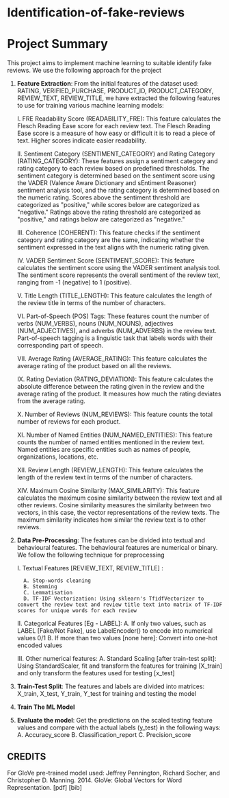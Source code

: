 # Identification-of-fake-reviews

# Project Summary
This project aims to implement machine learning to suitable identify fake reviews. We use the following approach for the project

1. __Feature Extraction__: From the initial features of the dataset used: RATING, VERIFIED_PURCHASE, PRODUCT_ID, PRODUCT_CATEGORY, REVIEW_TEXT, REVIEW_TITLE, we have extracted the following features to use for training various machine learning models:
   
     I.  FRE Readability Score (READABILITY_FRE): This feature calculates the Flesch Reading Ease score for each review text. The Flesch Reading Ease score is a measure of how easy or difficult it is to read a piece of text. Higher scores indicate easier readability.

      II.  Sentiment Category (SENTIMENT_CATEGORY) and Rating Category (RATING_CATEGORY): These features assign a sentiment category and rating category to each review based on predefined thresholds. The sentiment category is determined based on the sentiment score using the VADER (Valence Aware Dictionary and sEntiment Reasoner) sentiment analysis tool, and the rating category is determined based on the numeric rating. Scores above the sentiment threshold are categorized as "positive," while scores below are categorized as "negative." Ratings above the rating threshold are categorized as "positive," and ratings below are categorized as "negative."

      III. Coherence (COHERENT): This feature checks if the sentiment category and rating category are the same, indicating whether the sentiment expressed in the text aligns with the numeric rating given.

      IV. VADER Sentiment Score (SENTIMENT_SCORE): This feature calculates the sentiment score using the VADER sentiment analysis tool. The sentiment score represents the overall sentiment of the review text, ranging from -1 (negative) to 1 (positive).

      V. Title Length (TITLE_LENGTH): This feature calculates the length of the review title in terms of the number of characters.

      VI. Part-of-Speech (POS) Tags: These features count the number of verbs (NUM_VERBS), nouns (NUM_NOUNS), adjectives (NUM_ADJECTIVES), and adverbs (NUM_ADVERBS) in the review text. Part-of-speech tagging is a linguistic task that labels words with their corresponding part of speech.

      VII. Average Rating (AVERAGE_RATING): This feature calculates the average rating of the product based on all the reviews.

      IX. Rating Deviation (RATING_DEVIATION): This feature calculates the absolute difference between the rating given in the review and the average rating of the product. It measures how much the rating deviates from the average rating.

      X.  Number of Reviews (NUM_REVIEWS): This feature counts the total number of reviews for each product.

      XI. Number of Named Entities (NUM_NAMED_ENTITIES): This feature counts the number of named entities mentioned in the review text. Named entities are specific entities such as names of people, organizations, locations, etc.

      XII. Review Length (REVIEW_LENGTH): This feature calculates the length of the review text in terms of the number of characters.

      XIV. Maximum Cosine Similarity (MAX_SIMILARITY): This feature calculates the maximum cosine similarity between the review text and all other reviews. Cosine similarity measures the similarity between two vectors, in this case, the vector representations of the review texts. The maximum similarity indicates how similar the review text is to other reviews.

2. __Data Pre-Processing__: The features can be divided into textual and behavioural features. The behavioural features are numerical or binary. We follow the following technique for preprocessing
   
      I. Textual Features [REVIEW_TEXT, REVIEW_TITLE] :

         A. Stop-words cleaning
         B. Stemming
         C. Lemmatisation
         D. TF-IDF Vectorization: Using sklearn's TfidfVectorizer to convert the review text and review title text into matrix of TF-IDF scores for unique words for each review

     II. Categorical Features [Eg - LABEL]:
         A. If only two values, such as LABEL [Fake/Not Fake], use LabelEncoder() to encode into numerical values 0/1
         B. If more than two values [none here]: Convert into one-hot encoded values

     III. Other numerical features:
         A. Standard Scaling [after train-test split]: Using StandardScaler, fit and transform the features for training [X_train] and only transform the features used for testing [x_test]

3. __Train-Test Split__: The features and labels are divided into matrices: X_train, X_test, Y_train, Y_test for training and testing the model

4. __Train The ML Model__

5. __Evaluate the model__: Get the predictions on the scaled testing feature values and compare with the actual labels (y_test) in the following ways:
       A. Accuracy_score
       B. Classification_report
       C. Precision_score

## CREDITS
For GloVe pre-trained model used: Jeffrey Pennington, Richard Socher, and Christopher D. Manning. 2014. GloVe: Global Vectors for Word Representation. [pdf] [bib]


     
